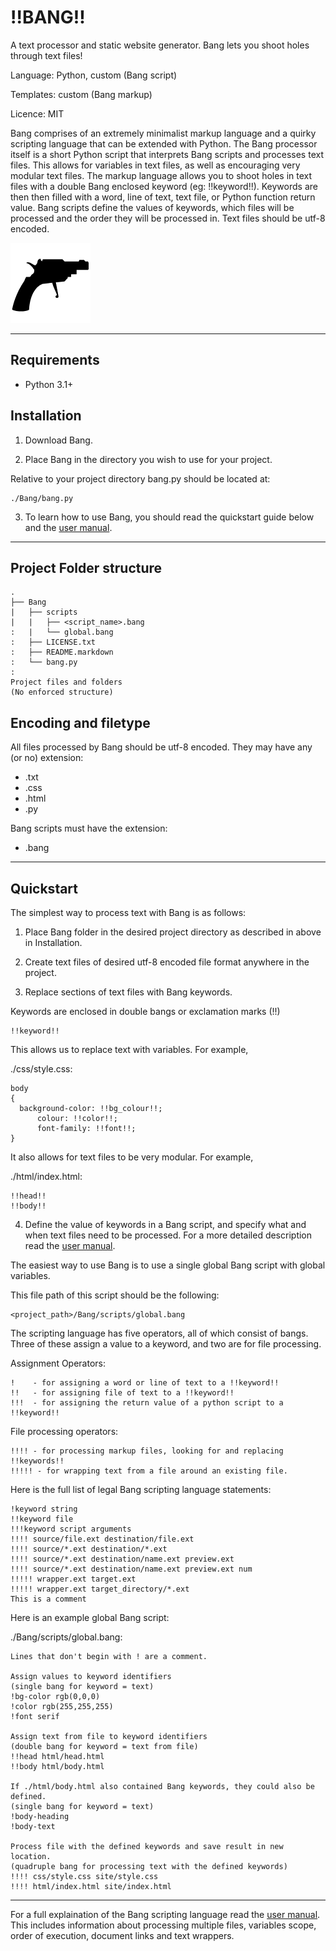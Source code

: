 !!BANG!!
========
A text processor and static website generator.
Bang lets you shoot holes through text files!

Language: Python, custom (Bang script)

Templates: custom (Bang markup)

Licence: MIT

Bang comprises of an extremely minimalist markup language
and a quirky scripting language that can be extended with Python.
The Bang processor itself is a short Python script 
that interprets Bang scripts and processes text files. 
This allows for variables in text files,
as well as encouraging very modular text files.
The markup language allows you to shoot holes in text files 
with a double Bang enclosed keyword (eg: !!keyword!!).
Keywords are then then filled with a word, line of text, text file, 
or Python function return value. 
Bang scripts define the values of keywords, which files will be processed
and the order they will be processed in.
Text files should be utf-8 encoded.

![Bang logo](extra/logo.png "Bang logo")

--------------------------------------------------------------------------------

Requirements
------------
 - Python 3.1+

Installation
------------
1) Download Bang.

2) Place Bang in the directory you wish to use for your project.

Relative to your project directory bang.py should be located at:

    ./Bang/bang.py

3) To learn how to use Bang, you should read the quickstart guide below 
and the [user manual](./user_manual.markdown).

--------------------------------------------------------------------------------

Project Folder structure
------------------------
    .
    ├── Bang
    |   ├── scripts
    |   |   ├── <script_name>.bang
    :   |   └── global.bang
    :   ├── LICENSE.txt
    :   ├── README.markdown
    :   └── bang.py
    :
    Project files and folders 
    (No enforced structure)

Encoding and filetype
---------------------
All files processed by Bang should be utf-8 encoded.
They may have any (or no) extension:
 - .txt
 - .css 
 - .html 
 - .py

Bang scripts must have the extension:
 - .bang

--------------------------------------------------------------------------------
Quickstart
----------
The simplest way to process text with Bang is as follows:

1) Place Bang folder in the desired project directory as described in above in Installation.

2) Create text files of desired utf-8 encoded file format anywhere in the project.

3) Replace sections of text files with Bang keywords.

Keywords are enclosed in double bangs or exclamation marks (!!)

    !!keyword!!

This allows us to replace text with variables. For example, 

./css/style.css:

    body
    {
      background-color: !!bg_colour!!;
		  colour: !!color!!;
		  font-family: !!font!!;
    }

It also allows for text files to be very modular. For example,

./html/index.html:

    !!head!!
    !!body!!

4) Define the value of keywords in a Bang script, 
and specify what and when text files need to be processed.
For a more detailed description read the [user manual](./user_manual.markdown).

The easiest way to use Bang is to use a single global Bang script with global variables.

This file path of this script should be the following:

    <project_path>/Bang/scripts/global.bang

The scripting language has five operators, all of which consist of bangs.
Three of these assign a value to a keyword, and two are for file processing.

Assignment Operators:

    !    - for assigning a word or line of text to a !!keyword!!
    !!   - for assigning file of text to a !!keyword!!
    !!!  - for assigning the return value of a python script to a !!keyword!!

File processing operators:

    !!!! - for processing markup files, looking for and replacing !!keywords!!
    !!!!! - for wrapping text from a file around an existing file.

Here is the full list of legal Bang scripting language statements:

    !keyword string
    !!keyword file
    !!!keyword script arguments
    !!!! source/file.ext destination/file.ext
    !!!! source/*.ext destination/*.ext
    !!!! source/*.ext destination/name.ext preview.ext
    !!!! source/*.ext destination/name.ext preview.ext num
    !!!!! wrapper.ext target.ext
    !!!!! wrapper.ext target_directory/*.ext
    This is a comment

Here is an example global Bang script:

./Bang/scripts/global.bang:

    Lines that don't begin with ! are a comment.
    
    Assign values to keyword identifiers 
    (single bang for keyword = text)
    !bg-color rgb(0,0,0)
    !color rgb(255,255,255)
    !font serif
    
    Assign text from file to keyword identifiers
    (double bang for keyword = text from file)
    !!head html/head.html
    !!body html/body.html
    
    If ./html/body.html also contained Bang keywords, they could also be defined.
    (single bang for keyword = text)
    !body-heading
    !body-text 
    
    Process file with the defined keywords and save result in new location.
    (quadruple bang for processing text with the defined keywords)
    !!!! css/style.css site/style.css
    !!!! html/index.html site/index.html

--------------------------------------------------------------------------------

For a full explaination of the Bang scripting language read the [user manual](./user_manual.markdown).
This includes information about processing multiple files, 
variables scope, order of execution, document links and text wrappers.
